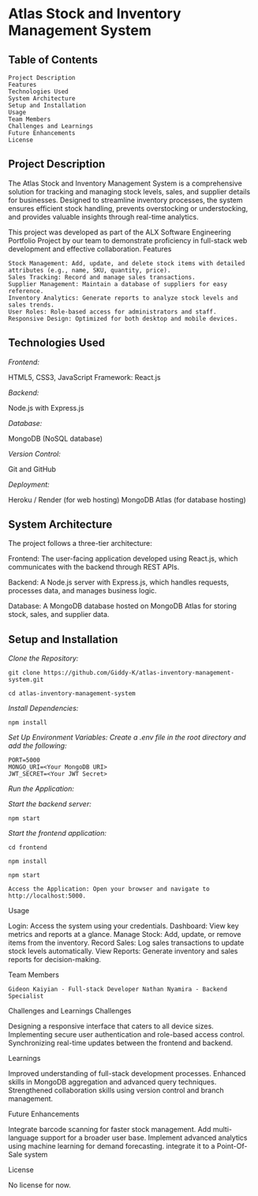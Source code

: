 # Atlas Stock and Inventory Management System

## Table of Contents

    Project Description
    Features
    Technologies Used
    System Architecture
    Setup and Installation
    Usage
    Team Members
    Challenges and Learnings
    Future Enhancements
    License

## Project Description

The Atlas Stock and Inventory Management System is a comprehensive solution for tracking and managing stock levels, sales, and supplier details for businesses. Designed to streamline inventory processes, the system ensures efficient stock handling, prevents overstocking or understocking, and provides valuable insights through real-time analytics.

This project was developed as part of the ALX Software Engineering Portfolio Project by our team to demonstrate proficiency in full-stack web development and effective collaboration.
Features

    Stock Management: Add, update, and delete stock items with detailed attributes (e.g., name, SKU, quantity, price).
    Sales Tracking: Record and manage sales transactions.
    Supplier Management: Maintain a database of suppliers for easy reference.
    Inventory Analytics: Generate reports to analyze stock levels and sales trends.
    User Roles: Role-based access for administrators and staff.
    Responsive Design: Optimized for both desktop and mobile devices.

## Technologies Used

*Frontend:*

HTML5, CSS3, JavaScript
Framework: React.js

*Backend:*

Node.js with Express.js

*Database:*

MongoDB (NoSQL database)

*Version Control:*

Git and GitHub

*Deployment:*

Heroku / Render (for web hosting)
MongoDB Atlas (for database hosting)

## System Architecture

The project follows a three-tier architecture:

Frontend: The user-facing application developed using React.js, which communicates with the backend through REST APIs.

Backend: A Node.js server with Express.js, which handles requests, processes data, and manages business logic.

Database: A MongoDB database hosted on MongoDB Atlas for storing stock, sales, and supplier data.

## Setup and Installation

*Clone the Repository:*

    git clone https://github.com/Giddy-K/atlas-inventory-management-system.git

    cd atlas-inventory-management-system

*Install Dependencies:*

    npm install

*Set Up Environment Variables: Create a .env file in the root directory and add the following:*

    PORT=5000
    MONGO_URI=<Your MongoDB URI>
    JWT_SECRET=<Your JWT Secret>

*Run the Application:*

*Start the backend server:*

    npm start

*Start the frontend application:*

    cd frontend

    npm install
    
    npm start

    Access the Application: Open your browser and navigate to http://localhost:5000.

Usage

Login: Access the system using your credentials.
Dashboard: View key metrics and reports at a glance.
Manage Stock: Add, update, or remove items from the inventory.
Record Sales: Log sales transactions to update stock levels automatically.
View Reports: Generate inventory and sales reports for decision-making.

Team Members

`Gideon Kaiyian - Full-stack Developer
Nathan Nyamira - Backend Specialist`

Challenges and Learnings
Challenges

Designing a responsive interface that caters to all device sizes.
Implementing secure user authentication and role-based access control.
Synchronizing real-time updates between the frontend and backend.

Learnings

Improved understanding of full-stack development processes.
Enhanced skills in MongoDB aggregation and advanced query techniques.
Strengthened collaboration skills using version control and branch management.

Future Enhancements

Integrate barcode scanning for faster stock management.
Add multi-language support for a broader user base.
Implement advanced analytics using machine learning for demand forecasting.
integrate it to a Point-Of-Sale system

License

No license for now.
